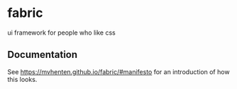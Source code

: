# fabric

ui framework for people who like css

## Documentation

See https://mvhenten.github.io/fabric/#manifesto for an introduction of how this looks.

